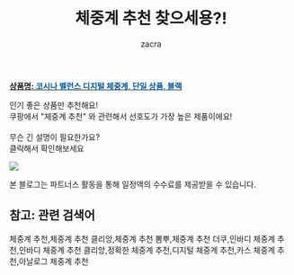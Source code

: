 ﻿---
layout: post
title:  "체중계 추천 찾으세용?!"
author: zacra
categories: [ 아이템 ]
tags: [체중계 추천,체중계 추천 클리앙,체중계 추천 뽐뿌,체중계 추천 더쿠,인바디 체중계 추천,인바디 체중계 추천 클리앙,정확한 체중계 추천,디지털 체중계 추천,카스 체중계 추천,아날로그 체중계 추천]
image: https://static.coupangcdn.com/image/retail/images/2019/01/11/10/2/97215dbc-72ce-4aa8-8fad-ff7e2b707542.jpg 
description: "쿠팡에서 체중계 추천 관련 키워드로 가장 고객 선호도가 높은 제품이랍니다."
rating: 4.5
---

<a href="https://link.coupang.com/re/AFFSDP?lptag=AF8407795&pageKey=176986147&itemId=506050585&vendorItemId=4296090693&traceid=V0-153-b006dcac36af7d8d"><b>상품명: <font color='#01579B'>코시나 벨런스 디지털 체중계, 단일 상품, 블랙</font></b></a>

인기 좋은 상품만 추천해요!<br/>
쿠팡에서 "체중계 추천" 와 관련해서 선호도가 가장 높은 제품이에요!<br/><br/>
무슨 긴 설명이 필요한가요?  
클릭해서 확인해보세요


<a href="https://link.coupang.com/re/AFFSDP?lptag=AF8407795&pageKey=176986147&itemId=506050585&vendorItemId=4296090693&traceid=V0-153-b006dcac36af7d8d"><img src="https://thumbnail8.coupangcdn.com/thumbnails/remote/q89/image/retail/images/2019/01/11/10/8/9d8b7360-f168-47f4-9967-f2a575dd4617.jpg"></a> 

본 블로그는 파트너스 활동을 통해 일정액의 수수료를 제공받을 수 있습니다.

## 참고: 관련 검색어    
체중계 추천,체중계 추천 클리앙,체중계 추천 뽐뿌,체중계 추천 더쿠,인바디 체중계 추천,인바디 체중계 추천 클리앙,정확한 체중계 추천,디지털 체중계 추천,카스 체중계 추천,아날로그 체중계 추천